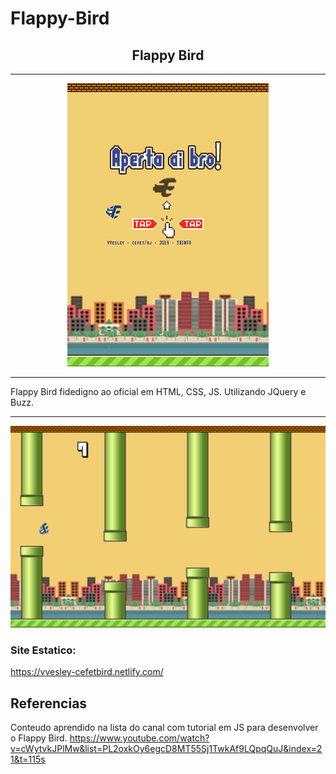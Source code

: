 # Flappy-Bird

<p align="center">
   
  <h2 align="center">Flappy Bird</h2>
  
-----
<p align="center">  
  <img src="home-screen.gif">  
</p>

---

<span>Flappy Bird fidedigno ao oficial em HTML, CSS, JS. Utilizando JQuery e Buzz.</span>

---

<p align="center">  
  <img src="print.png">  
</p>

### Site Estatico:
https://vvesley-cefetbird.netlify.com/



Referencias
----
Conteudo aprendido na lista do canal com tutorial em JS para desenvolver o Flappy Bird.
https://www.youtube.com/watch?v=cWytvkJPlMw&list=PL2oxkOy6egcD8MT55Sj1TwkAf9LQpqQuJ&index=21&t=115s

